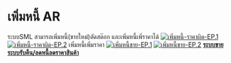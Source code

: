 # เพิ่มหนี้ AR

ระบบSML สามารถเพิ่มหนี้(ขายใหม่)ตัดสต๊อก และเพิ่มหนี้เพิ่ราคาได้
[![เพิ่มหนี้-ราคาผิด-EP.1](http://www.smlaccount.com/manual/wp-content/uploads/2017/10/เพิ่มหนี้-ราคาผิด-EP.1.jpg)](http://www.smlaccount.com/manual/wp-content/uploads/2017/10/เพิ่มหนี้-ราคาผิด-EP.1.jpg)
[![เพิ่มหนี้-ราคาผิด-EP.2](http://www.smlaccount.com/manual/wp-content/uploads/2017/10/เพิ่มหนี้-ราคาผิด-EP.2.jpg)](http://www.smlaccount.com/manual/wp-content/uploads/2017/10/เพิ่มหนี้-ราคาผิด-EP.2.jpg) เพิ่มหนี้เพิ่มราคา
[![เพิ่มหนี้ขาย-EP.1](http://www.smlaccount.com/manual/wp-content/uploads/2017/10/เพิ่มหนี้ขาย-EP.1.jpg)](http://www.smlaccount.com/manual/wp-content/uploads/2017/10/เพิ่มหนี้ขาย-EP.1.jpg)
[![เพิ่มหนี้ขาย-EP.2](http://www.smlaccount.com/manual/wp-content/uploads/2017/10/เพิ่มหนี้ขาย-EP.2.jpg)](http://www.smlaccount.com/manual/wp-content/uploads/2017/10/เพิ่มหนี้ขาย-EP.2.jpg)
[**ระบบขาย**](http://www.smlaccount.com/manual/?page_id=593)
[**ระบบรับคืน/ลดหนี้ลดราคาสินค้า**](http://www.smlaccount.com/manual/?page_id=605)  

